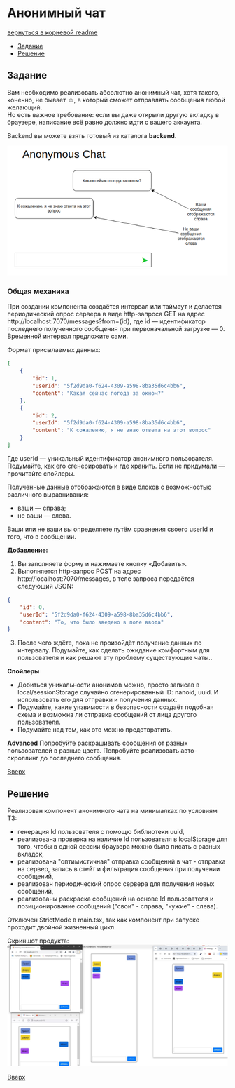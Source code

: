 <a name="top"></a>
# Анонимный чат

[вернуться в корневой readme](../README.md)


- [Задание](#задание)
- [Решение](#решение)

## Задание

Вам необходимо реализовать абсолютно анонимный чат, хотя такого, конечно, не бывает ☺, в который сможет отправлять сообщения любой желающий.  
Но есть важное требование: если вы даже открыли другую вкладку в браузере, написание всё равно должно идти с вашего аккаунта.

Backend вы можете взять готовый из каталога **backend**.

![Макет](./doc/chat.png)

### Общая механика 
При создании компонента создаётся интервал или таймаут и делается периодический опрос сервера в виде http-запроса GET на адрес http://localhost:7070/messages?from={id}, где id — идентификатор последнего полученного сообщения при первоначальной загрузке — 0. Временной интервал предложите сами.  

Формат присылаемых данных:
```json
[
    {
        "id": 1,
        "userId": "5f2d9da0-f624-4309-a598-8ba35d6c4bb6",
        "content": "Какая сейчас погода за окном?"
    },
    {
        "id": 2,
        "userId": "5f2d9da0-f624-4309-a598-8ba35d6c4bb6",
        "content": "К сожалению, я не знаю ответа на этот вопрос"
    }
]
```
Где userId — уникальный идентификатор анонимного пользователя. Подумайте, как его сгенерировать и где хранить. Если не придумали — прочитайте спойлеры.

Полученные данные отображаются в виде блоков с возможностью различного выравнивания:
- ваши — справа;
- не ваши — слева.

Ваши или не ваши вы определяете путём сравнения своего userId и того, что в сообщении.

**Добавление:**  
1. Вы заполняете форму и нажимаете кнопку «Добавить».  
2. Выполняется http-запрос POST на адрес http://localhost:7070/messages, в теле запроса передаётся следующий JSON:
```json
{
    "id": 0,
    "userId": "5f2d9da0-f624-4309-a598-8ba35d6c4bb6",
    "content": "То, что было введено в поле ввода"
}
```
3. После чего ждёте, пока не произойдёт получение данных по интервалу. Подумайте, как сделать ожидание комфортным для пользователя и как решают эту проблему существующие чаты..

**Спойлеры**
- Добиться уникальности анонимов можно, просто записав в local/sessionStorage случайно сгенерированный ID: nanoid, uuid. И использовать его для отправки и получения данных.
- Подумайте, какие уязвимости в безопасности создаёт подобная схема и возможна ли отправка сообщений от лица другого пользователя.
- Подумайте над тем, как это можно предотвратить.

**Advanced**
Попробуйте раскрашивать сообщения от разных пользователей в разные цвета.
Попробуйте реализовать авто-скроллинг до последнего сообщения.

[Вверх](#top)

## Решение

Реализован компонент анонимного чата на минималках по условиям ТЗ:
- генерация Id пользователя с помощю библиотеки uuid,
- реализована проверка на наличие Id пользователя в localStorage для того, чтобы в одной сессии браузера можно было писать с разных вкладок,
- реализована "оптимистичная" отправка сообщений в чат - отправка на сервер, запись в стейт и фильтрация сообщения при получении сообщений,
- реализован периодический опрос сервера для получения новых сообщений,
- реализованы раскраска сообщений на основе Id пользователя и позиционирование сообщений ("свои" - справа, "чужие" - слева).

Отключен StrictMode в main.tsx, так как компонент при запуске проходит двойной жизненный цикл. 

Скриншот продукта:  
![Скриншот продукта](./doc/product.jpg)

[Вверх](#top)